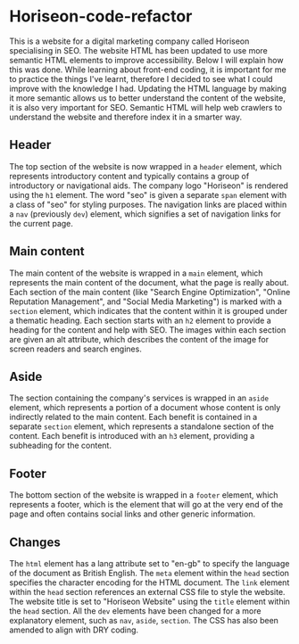 # Horiseon-code-refactor
This is a website for a digital marketing company called Horiseon specialising in SEO. The website HTML has been updated to use more semantic HTML elements to improve accessibility. Below I will explain how this was done. While learning about front-end coding, it is important for me to practice the things I've learnt, therefore I decided to see what I could improve with the knowledge I had.
Updating the HTML language by making it more semantic allows us to better understand the content of the website, it is also very important for SEO. Semantic HTML will help web crawlers to understand the website and therefore index it in a smarter way. 
## Header 
The top section of the website is now wrapped in a ```header``` element, which represents introductory content and typically contains a group of introductory or navigational aids.
The company logo "Horiseon" is rendered using the ```h1``` element. The word "seo" is given a separate ```span``` element with a class of "seo" for styling purposes.
The navigation links are placed within a ```nav``` (previously ```dev```) element, which signifies a set of navigation links for the current page.

## Main content 
The main content of the website is wrapped in a ```main``` element, which represents the main content of the document, what the page is really about.
Each section of the main content (like "Search Engine Optimization", "Online Reputation Management", and "Social Media Marketing") is marked with a ```section``` element, which indicates that the content within it is grouped under a thematic heading.
Each section starts with an ```h2``` element to provide a heading for the content and help with SEO. 
The images within each section are given an alt attribute, which describes the content of the image for screen readers and search engines.

## Aside
The section containing the company's services is wrapped in an ```aside``` element, which represents a portion of a document whose content is only indirectly related to the main content.
Each benefit is contained in a separate ```section``` element, which represents a standalone section of the content.
Each benefit is introduced with an ```h3``` element, providing a subheading for the content.

## Footer
The bottom section of the website is wrapped in a ```footer``` element, which represents a footer, which is the element that will go at the very end of the page and often contains social links and other generic information. 

## Changes 

The ```html``` element has a lang attribute set to "en-gb" to specify the language of the document as British English.
The ```meta``` element within the ```head``` section specifies the character encoding for the HTML document.
The ```link``` element within the ```head``` section references an external CSS file to style the website.
The website title is set to "Horiseon Website" using the ```title``` element within the ```head``` section.
All the ```dev``` elements have been changed for a more explanatory element, such as ```nav```, ```aside```, ```section```. 
The CSS has also been amended to align with DRY coding. 



